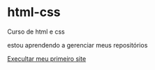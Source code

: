 # html-css
 Curso de html e css

estou aprendendo a gerenciar meus repositórios

<a href= "https://gabriell-web.github.io/html-css/exercicios/desafio010/android.html"> Execultar meu primeiro site</a>
